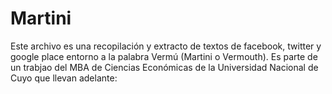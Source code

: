 # Martini
Este archivo es una recopilación y extracto de textos de facebook, twitter y google place entorno a la palabra Vermú (Martini o Vermouth).
Es parte de un trabjao del MBA de Ciencias Económicas de la Universidad Nacional de Cuyo que llevan adelante:

